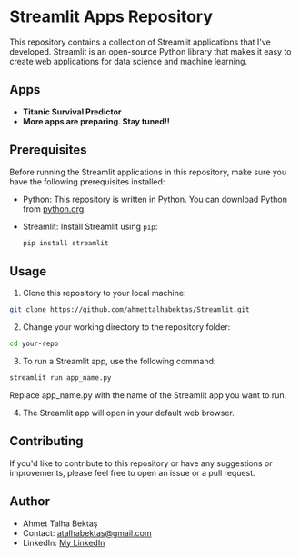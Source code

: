 # Streamlit Apps Repository

This repository contains a collection of Streamlit applications that I've developed. Streamlit is an open-source Python library that makes it easy to create web applications for data science and machine learning.

## Apps

- **Titanic Survival Predictor** 
- **More apps are preparing. Stay tuned!!**
## Prerequisites

Before running the Streamlit applications in this repository, make sure you have the following prerequisites installed:

- Python: This repository is written in Python. You can download Python from [python.org](https://www.python.org/downloads/).
- Streamlit: Install Streamlit using `pip`:

  ```bash
  pip install streamlit
  ```
## Usage
1. Clone this repository to your local machine:

```bash
git clone https://github.com/ahmettalhabektas/Streamlit.git
```
2. Change your working directory to the repository folder:

```bash
cd your-repo
```
3. To run a Streamlit app, use the following command:

```bash
streamlit run app_name.py
```
Replace app_name.py with the name of the Streamlit app you want to run.

4. The Streamlit app will open in your default web browser.

## Contributing
If you'd like to contribute to this repository or have any suggestions or improvements, please feel free to open an issue or a pull request.

## Author
- Ahmet Talha Bektaş
- Contact: atalhabektas@gmail.com
- LinkedIn: [My LinkedIn](https://www.linkedin.com/in/ahmet-talha-bekta%C5%9F-056844216)

